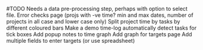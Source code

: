 #TODO
Needs a data pre-processing step, perhaps with option to select file.
Error checks page (projs with -ve time? min and max dates, number of projects in all case and lower case only)
Split project time by tasks by different coloured bars
Make a demo time-log
automatically detect tasks for tick boxes
Add popup notes to time graph
Add graph for targets page
Add multiple fields to enter targets (or use spreadsheet)
